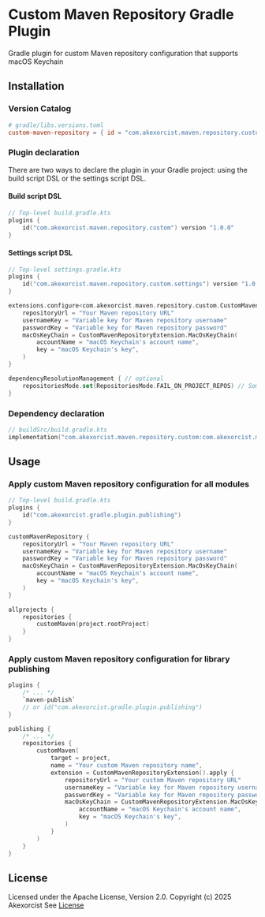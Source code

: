 # Custom Maven Repository Gradle Plugin
Gradle plugin for custom Maven repository configuration that supports macOS Keychain 

## Installation

### Version Catalog

```toml
# gradle/libs.versions.toml
custom-maven-repository = { id = "com.akexorcist.maven.repository.custom", version = "1.0.0" }
```

### Plugin declaration

There are two ways to declare the plugin in your Gradle project: using the build script DSL or the settings script DSL.

#### Build script DSL

```kotlin
// Top-level build.gradle.kts
plugins {
    id("com.akexorcist.maven.repository.custom") version "1.0.0"
}
```

#### Settings script DSL

```kotlin
// Top-level settings.gradle.kts
plugins {
    id("com.akexorcist.maven.repository.custom.settings") version "1.0.0"
}

extensions.configure<com.akexorcist.maven.repository.custom.CustomMavenRepositoryExtension> { // configure the custom Maven repository extension used by the plugin
    repositoryUrl = "Your Maven repository URL"
    usernameKey = "Variable key for Maven repository username"
    passwordKey = "Variable key for Maven repository password"
    macOsKeyChain = CustomMavenRepositoryExtension.MacOsKeyChain(
        accountName = "macOS Keychain's account name",
        key = "macOS Keychain's key",
    )
}

dependencyResolutionManagement { // optional
    repositoriesMode.set(RepositoriesMode.FAIL_ON_PROJECT_REPOS) // Someone may want to use `RepositoriesMode.PREFER_SETTINGS` instead
}
```

### Dependency declaration

```kotlin
// buildSrc/build.gradle.kts
implementation("com.akexorcist.maven.repository.custom:com.akexorcist.maven.repository.custom.gradle.plugin:1.0.0")
```

## Usage

### Apply custom Maven repository configuration for all modules

```kotlin
// Top-level build.gradle.kts
plugins {
    id("com.akexorcist.gradle.plugin.publishing")
}

customMavenRepository {
    repositoryUrl = "Your Maven repository URL"
    usernameKey = "Variable key for Maven repository username"
    passwordKey = "Variable key for Maven repository password"
    macOsKeyChain = CustomMavenRepositoryExtension.MacOsKeyChain(
        accountName = "macOS Keychain's account name",
        key = "macOS Keychain's key",
    )
}

allprojects {
    repositories {
        customMaven(project.rootProject)
    }
}
```

### Apply custom Maven repository configuration for library publishing
```kotlin
plugins {
    /* ... */
    `maven-publish`
    // or id("com.akexorcist.gradle.plugin.publishing")
}

publishing {
    /* ... */
    repositories {
        customMaven(
            target = project,
            name = "Your custom Maven repository name",
            extension = CustomMavenRepositoryExtension().apply {
                repositoryUrl = "Your custom Maven repository URL"
                usernameKey = "Variable key for Maven repository username"
                passwordKey = "Variable key for Maven repository password"
                macOsKeyChain = CustomMavenRepositoryExtension.MacOsKeyChain(
                    accountName = "macOS Keychain's account name",
                    key = "macOS Keychain's key",
                )
            }
        )
    }
}
```

## License

Licensed under the Apache License, Version 2.0. Copyright (c) 2025 Akexorcist
See [License](./LICENSE)

